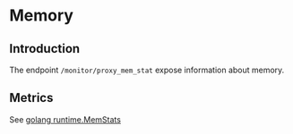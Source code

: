 # Memory

## Introduction

The endpoint `/monitor/proxy_mem_stat` expose information about memory.

## Metrics

See [golang runtime.MemStats](https://golang.org/pkg/runtime/#MemStats)
